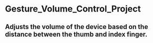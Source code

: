 # Gesture_Volume_Control_Project

## Adjusts the volume of the device based on the distance between the thumb and index finger.
